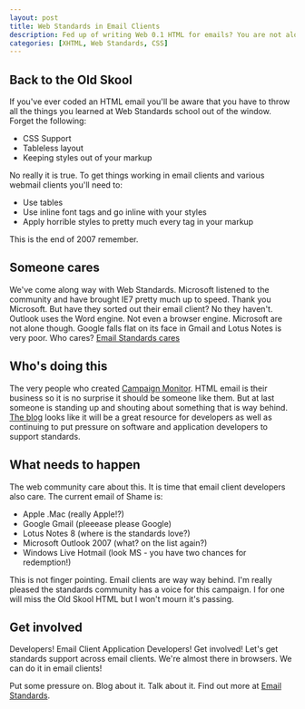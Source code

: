 ```yaml
--- 
layout: post
title: Web Standards in Email Clients
description: Fed up of writing Web 0.1 HTML for emails? You are not alone. Join the campaign to sort out standards support in HTML clients.
categories: [XHTML, Web Standards, CSS]
---
```

## Back to the Old Skool

If you've ever coded an HTML email you'll be aware that you have to throw all the things you learned at Web Standards school out of the window. Forget the following:

*   CSS Support
*   Tableless layout
*   Keeping styles out of your markup

No really it is true. To get things working in email clients and various webmail clients you'll need to:

*   Use tables
*   Use inline font tags and go inline with your styles
*   Apply horrible styles to pretty much every tag in your markup

This is the end of 2007 remember.

## Someone cares

We've come along way with Web Standards. Microsoft listened to the community and have brought IE7 pretty much up to speed. Thank you Microsoft. But have they sorted out their email client? No they haven't. Outlook uses the Word engine. Not even a browser engine. Microsoft are not alone though. Google falls flat on its face in Gmail and Lotus Notes is very poor. Who cares? [Email Standards cares][1]

## Who's doing this

The very people who created [Campaign Monitor][2]. HTML email is their business so it is no surprise it should be someone like them. But at last someone is standing up and shouting about something that is way behind. [The blog][3] looks like it will be a great resource for developers as well as continuing to put pressure on software and application developers to support standards.

## What needs to happen

The web community care about this. It is time that email client developers also care. The current email of Shame is:

*   Apple .Mac (really Apple!?)
*   Google Gmail (pleeease please Google)
*   Lotus Notes 8 (where is the standards love?)
*   Microsoft Outlook 2007 (what? on the list again?)
*   Windows Live Hotmail (look MS - you have two chances for redemption!)

This is not finger pointing. Email clients are way way behind. I'm really pleased the standards community has a voice for this campaign. I for one will miss the Old Skool HTML but I won't mourn it's passing.

## Get involved

Developers! Email Client Application Developers! Get involved! Let's get standards support across email clients. We're almost there in browsers. We can do it in email clients!

Put some pressure on. Blog about it. Talk about it. Find out more at [Email Standards][1].

 [1]: http://www.email-standards.org/
 [2]: http://www.campaignmonitor.com/
 [3]: http://www.email-standards.org/blog/
